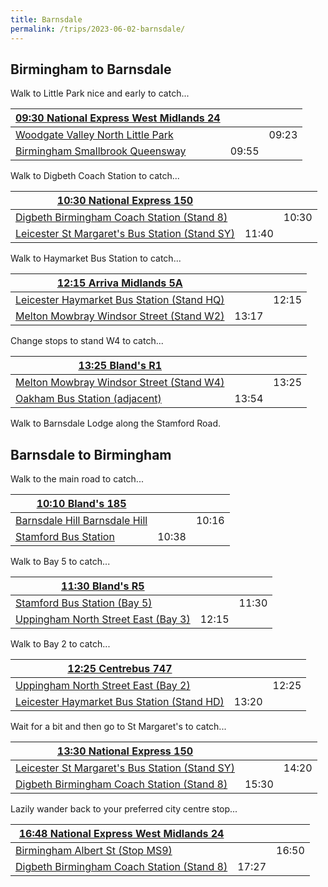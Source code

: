 ```yaml
---
title: Barnsdale
permalink: /trips/2023-06-02-barnsdale/
---
```


## Birmingham to Barnsdale

Walk to Little Park nice and early to catch...

| [**09:30 National Express West Midlands 24**](https://bustimes.org/trips/268685448#stop-time-14683959724) |||
|-|-|-|
| [Woodgate Valley North Little Park](https://bustimes.org/stops/43000318301?date=2023-06-02&time=09%3A23) | | 09:23 |
| [Birmingham Smallbrook Queensway](https://bustimes.org/stops/43000203501) | 09:55 ||

Walk to Digbeth Coach Station to catch...

| [**10:30 National Express 150**](https://bustimes.org/trips/269317319#stop-time-14729354226) |||
|-|-|-|
| [Digbeth Birmingham Coach Station (Stand 8)](https://bustimes.org/stops/43002103108?date=2023-06-02&time=10%3A30) || 10:30 |
| [Leicester St Margaret's Bus Station (Stand SY)](https://bustimes.org/stops/269030094) | 11:40 | |

Walk to Haymarket Bus Station to catch...

| [**12:15 Arriva Midlands 5A**](https://bustimes.org/trips/267211436#stop-time-14626368508) |||
|-|-|-|
| [Leicester Haymarket Bus Station (Stand HQ)](https://bustimes.org/stops/269057089?date=2023-06-02&time=12%3A15) || 12:15 |
| [Melton Mowbray Windsor Street (Stand W2)](https://bustimes.org/stops/260001736) | 13:17 ||

Change stops to stand W4 to catch...

| [**13:25 Bland's R1**](https://bustimes.org/trips/248060287#stop-time-12431005726) |||
|-|-|-|
| [Melton Mowbray Windsor Street (Stand W4)](https://bustimes.org/stops/260001734?date=2023-06-02&time=13%3A25) || 13:25 |
| [Oakham Bus Station (adjacent)](https://bustimes.org/stops/268060093) | 13:54 ||

Walk to Barnsdale Lodge along the Stamford Road.

## Barnsdale to Birmingham

Walk to the main road to catch...

| [**10:10 Bland's 185**](https://bustimes.org/trips/264524479#stop-time-14407143676) |||
|-|-|-|
| [Barnsdale Hill Barnsdale Hill](https://bustimes.org/stops/268060057?date=2023-06-03&time=10%3A16) || 10:16 |
| [Stamford Bus Station](https://bustimes.org/stops/2700LSBS2722) | 10:38 ||

Walk to Bay 5 to catch...

| [**11:30 Bland's R5**](https://bustimes.org/trips/270705830#stop-time-14829757290) |||
|-|-|-|
| [Stamford Bus Station (Bay 5)](https://bustimes.org/stops/270002701634?date=2023-06-03&time=11%3A30) || 11:30 |
| [Uppingham North Street East (Bay 3)](https://bustimes.org/stops/268060048) | 12:15 ||

Walk to Bay 2 to catch...

| [**12:25 Centrebus 747**](https://bustimes.org/trips/262094829#stop-time-14895909235) |||
|-|-|-|
| [Uppingham North Street East (Bay 2)](https://bustimes.org/stops/270002701634?date=2023-06-03&time=11%3A30) || 12:25 |
| [Leicester Haymarket Bus Station (Stand HD)](https://bustimes.org/stops/269057006) | 13:20 ||

Wait for a bit and then go to St Margaret's to catch...

| [**13:30 National Express 150**](https://bustimes.org/trips/269317347#stop-time-14915073967) |||
|-|-|-|
| [Leicester St Margaret's Bus Station (Stand SY)](https://bustimes.org/stops/269030094?date=2023-06-03&time=14%3A20) || 14:20 |
| [Digbeth Birmingham Coach Station (Stand 8)](https://bustimes.org/stops/43002103108) | 15:30 ||

Lazily wander back to your preferred city centre stop...

| [**16:48 National Express West Midlands 24**](https://bustimes.org/trips/268685558#stop-time-14683964042) |||
|-|-|-|
| [Birmingham Albert St (Stop MS9)](https://bustimes.org/stops/43000206801?date=2023-06-03&time=16%3A50) || 16:50 |
| [Digbeth Birmingham Coach Station (Stand 8)](https://bustimes.org/stops/43000318402) | 17:27 ||
